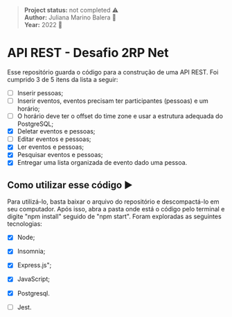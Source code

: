 > **Project status:** not completed :warning: </br>
> **Author:** Juliana Marino Balera :busts_in_silhouette: </br>
> **Year:** 2022 :date:

# API REST - Desafio 2RP Net

Esse repositório guarda o código para a construção de uma API REST. Foi cumprido 3 de 5 itens da lista a seguir:

- [ ] Inserir pessoas;
- [ ] Inserir eventos, eventos precisam ter participantes (pessoas) e um horário;
- [ ] O horário deve ter o offset do time zone e usar a estrutura adequada do PostgreSQL;
- [x] Deletar eventos e pessoas;
- [ ] Editar eventos e pessoas;
- [x] Ler eventos e pessoas;
- [x] Pesquisar eventos e pessoas;
- [x] Entregar uma lista organizada de evento dado uma pessoa.

## Como utilizar esse código :arrow_forward:

Para utilizá-lo, basta baixar o arquivo do repositório e descompactá-lo em seu computador. Após isso, abra a pasta onde está o código pelo terminal e digite "npm install" seguido de "npm start". Foram exploradas as seguintes tecnologias:

- [x] Node;
- [x] Insomnia;
- [x] Express.js";
- [x] JavaScript;
- [x] Postgresql.
- [ ] Jest.

